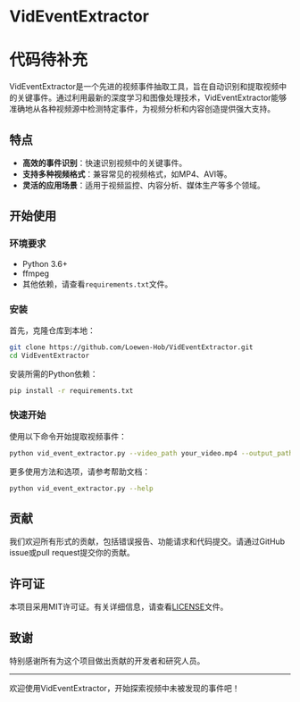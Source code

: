 

# VidEventExtractor
# 代码待补充

VidEventExtractor是一个先进的视频事件抽取工具，旨在自动识别和提取视频中的关键事件。通过利用最新的深度学习和图像处理技术，VidEventExtractor能够准确地从各种视频源中检测特定事件，为视频分析和内容创造提供强大支持。

## 特点

- **高效的事件识别**：快速识别视频中的关键事件。
- **支持多种视频格式**：兼容常见的视频格式，如MP4、AVI等。
- **灵活的应用场景**：适用于视频监控、内容分析、媒体生产等多个领域。

## 开始使用

### 环境要求

- Python 3.6+
- ffmpeg
- 其他依赖，请查看`requirements.txt`文件。

### 安装

首先，克隆仓库到本地：

```bash
git clone https://github.com/Loewen-Hob/VidEventExtractor.git
cd VidEventExtractor
```

安装所需的Python依赖：

```bash
pip install -r requirements.txt
```

### 快速开始

使用以下命令开始提取视频事件：

```bash
python vid_event_extractor.py --video_path your_video.mp4 --output_path output_folder
```

更多使用方法和选项，请参考帮助文档：

```bash
python vid_event_extractor.py --help
```

## 贡献

我们欢迎所有形式的贡献，包括错误报告、功能请求和代码提交。请通过GitHub issue或pull request提交你的贡献。

## 许可证

本项目采用MIT许可证。有关详细信息，请查看[LICENSE](LICENSE)文件。

## 致谢

特别感谢所有为这个项目做出贡献的开发者和研究人员。

---
欢迎使用VidEventExtractor，开始探索视频中未被发现的事件吧！

